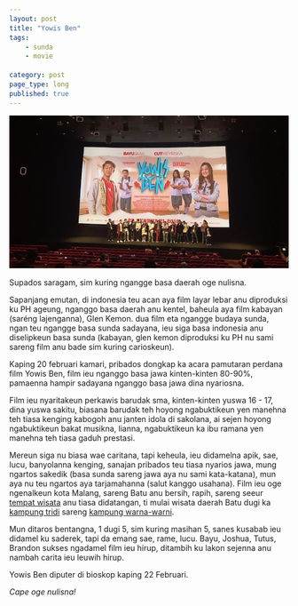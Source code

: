 ```yaml
---
layout: post
title: "Yowis Ben"
tags: 
    - sunda
    - movie

category: post
page_type: long
published: true
---
```


![Yowis ben premiere](/images/posts/yowisben.jpg)

Supados saragam, sim kuring ngangge basa daerah oge nulisna.

Sapanjang emutan, di indonesia teu acan aya film layar lebar anu diproduksi ku PH ageung, nganggo basa daerah anu kentel, baheula aya film kabayan (saréng lajenganna), Glen Kemon. dua film eta ngangge budaya sunda, ngan teu ngangge basa sunda sadayana, ieu siga basa indonesia anu diselipkeun basa sunda (kabayan, glen kemon diproduksi ku PH nu sami sareng film anu bade sim kuring carioskeun).

Kaping 20 februari kamari, pribados dongkap ka acara pamutaran perdana film Yowis Ben, film ieu nganggo basa jawa kinten-kinten 80-90%, pamaenna hampir sadayana nganggo basa jawa dina nyariosna.

Film ieu nyaritakeun perkawis barudak sma, kinten-kinten yuswa 16 - 17, dina yuswa sakitu, biasana barudak teh hoyong ngabuktikeun yen manehna teh tiasa kenging kabogoh anu janten idola di sakolana, ai sejen hoyong ngabuktikeun bakat musikna, lianna, ngabuktikeun ka ibu ramana yen manehna teh tiasa gaduh prestasi.

Mereun siga nu biasa wae caritana, tapi keheula, ieu didamelna apik, sae, lucu, banyolanna kenging, sanajan pribados teu tiasa nyarios jawa, mung ngartos sakedik (basa sunda sareng jawa aya nu sami kata-katana), mun aya nu teu ngartos aya tarjamahanna (salut kanggo usahana). Film ieu oge ngenalkeun kota Malang, sareng Batu anu bersih, rapih, sareng seeur [tempat wisata](https://www.kapanlagi.com/showbiz/film/indonesia/berbagai-tempat-lokasi-syuting-film-yowis-ben-di-malang-yang-wajib-kalian-kunjungi-b826a0.html) anu tiasa didatangan, ti mulai wisata daerah Batu dugi ka [kampung tridi](http://www.nnoart.com/2016/12/kampung-tridi-3d-malang-spot-sebelah-warna-warni.html) sareng [kampung warna-warni](https://medium.com/pergi-com/kampung-warna-warni-jodipan-di-malang-kini-punya-jembatan-kaca-edb3f3955d63).

Mun ditaros bentangna, 1 dugi 5, sim kuring masihan 5, sanes kusabab ieu didamel ku saderek, tapi da emang sae, rame, lucu. Bayu, Joshua, Tutus, Brandon sukses ngadamel film ieu hirup, ditambih ku lakon sejenna anu nambah carita ieu leuwih hirup.

Yowis Ben diputer di bioskop kaping 22 Februari.

_Cape oge nulisna!_